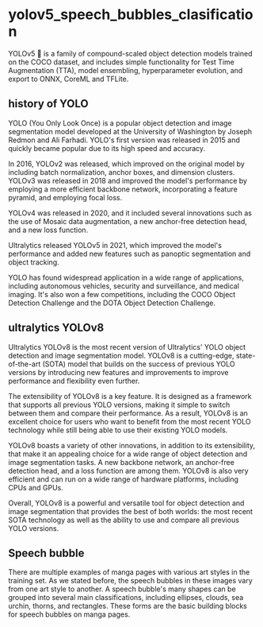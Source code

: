 # yolov5_speech_bubbles_clasification

YOLOv5 🚀 is a family of compound-scaled object detection models trained on the COCO dataset, and includes simple functionality for Test Time Augmentation (TTA), model ensembling, hyperparameter evolution, and export to ONNX, CoreML and TFLite.

## history of YOLO

YOLO (You Only Look Once) is a popular object detection and image segmentation model developed at the University of Washington by Joseph Redmon and Ali Farhadi. YOLO's first version was released in 2015 and quickly became popular due to its high speed and accuracy.

In 2016, YOLOv2 was released, which improved on the original model by including batch normalization, anchor boxes, and dimension clusters. YOLOv3 was released in 2018 and improved the model's performance by employing a more efficient backbone network, incorporating a feature pyramid, and employing focal loss.

YOLOv4 was released in 2020, and it included several innovations such as the use of Mosaic data augmentation, a new anchor-free detection head, and a new loss function.

Ultralytics released YOLOv5 in 2021, which improved the model's performance and added new features such as panoptic segmentation and object tracking.

YOLO has found widespread application in a wide range of applications, including autonomous vehicles, security and surveillance, and medical imaging. It's also won a few competitions, including the COCO Object Detection Challenge and the DOTA Object Detection Challenge.

## ultralytics YOLOv8

Ultralytics YOLOv8 is the most recent version of Ultralytics' YOLO object detection and image segmentation model. YOLOv8 is a cutting-edge, state-of-the-art (SOTA) model that builds on the success of previous YOLO versions by introducing new features and improvements to improve performance and flexibility even further.

The extensibility of YOLOv8 is a key feature. It is designed as a framework that supports all previous YOLO versions, making it simple to switch between them and compare their performance. As a result, YOLOv8 is an excellent choice for users who want to benefit from the most recent YOLO technology while still being able to use their existing YOLO models.

YOLOv8 boasts a variety of other innovations, in addition to its extensibility, that make it an appealing choice for a wide range of object detection and image segmentation tasks. A new backbone network, an anchor-free detection head, and a loss function are among them. YOLOv8 is also very efficient and can run on a wide range of hardware platforms, including CPUs and GPUs.

Overall, YOLOv8 is a powerful and versatile tool for object detection and image segmentation that provides the best of both worlds: the most recent SOTA technology as well as the ability to use and compare all previous YOLO versions.

## Speech bubble 

There are multiple examples of manga pages with various art styles in the training set. As we stated before, the speech bubbles in these images vary from one art style to another. A speech bubble's many shapes can be grouped into several main classifications, including ellipses, clouds, sea urchin, thorns, and rectangles. These forms are the basic building blocks for speech bubbles on manga pages.
